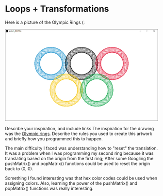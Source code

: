 # Loops + Transformations

Here is a picture of the Olympic Rings (:

![](olympic_rings.PNG)


Describe your inspiration, and include links
The inspiration for the drawing was the [Olympic rings](https://www.google.com/search?q=olympic+rings&rlz=1C1CHBF_enUS797US797&sxsrf=ALeKk00-WsXyeB8hNUAhAB-HdIPqCztndg:1594601350569&source=lnms&tbm=isch&sa=X&ved=2ahUKEwjW2bv4gMnqAhWTFzQIHabtDSoQ_AUoAXoECBYQAw&biw=1920&bih=937). 
Describe the rules you used to create this artwork and briefly how you programmed this to happen.

The main difficulty I faced was understanding how to "reset" the translation. It was a problem when I was programming my second ring because it was translating based on the origin from the first ring; After some Googling the pushMatrix() and popMatrix() functions could be used to reset the origin back to (0, 0).

Something I found interesting was that hex color codes could be used when assigning colors. Also, learning the power of the pushMatrix() and popMatrix() functions was really interesting.
